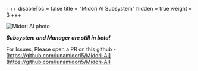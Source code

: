 +++
disableToc = false
title = "Midori AI Subsystem"
hidden = true
weight = 3
+++

![Midori AI photo](https://tea-cup.midori-ai.xyz/download/logosubsystem.png)

***Subsystem and Manager are still in beta!***

For Issues, Please open a PR on this github - [https://github.com/lunamidori5/Midori-AI](https://github.com/lunamidori5/Midori-AI)